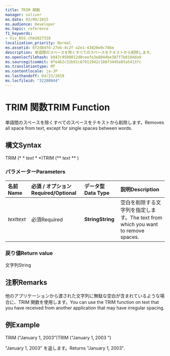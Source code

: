 ```yaml
---
title: TRIM 関数
manager: soliver
ms.date: 03/09/2015
ms.audience: Developer
ms.topic: reference
f1_keywords:
- Vis_DSS.chm1027318
localization_priority: Normal
ms.assetid: 6f2d84fd-27eb-4c2f-a2e1-43d20e0c78be
description: 単語間のスペースを除くすべてのスペースをテキストから削除します。
ms.openlocfilehash: b947c9500012d0ceefe3e8044be387f7b810dda9
ms.sourcegitcommit: 8fe462c32b91c87911942c188f3445e85a54137c
ms.translationtype: MT
ms.contentlocale: ja-JP
ms.lasthandoff: 04/23/2019
ms.locfileid: "32280844"
---
```

# <a name="trim-function"></a><span data-ttu-id="1e140-103">TRIM 関数</span><span class="sxs-lookup"><span data-stu-id="1e140-103">TRIM Function</span></span>

<span data-ttu-id="1e140-104">単語間のスペースを除くすべてのスペースをテキストから削除します。</span><span class="sxs-lookup"><span data-stu-id="1e140-104">Removes all space from text, except for single spaces between words.</span></span> 
  
## <a name="syntax"></a><span data-ttu-id="1e140-105">構文</span><span class="sxs-lookup"><span data-stu-id="1e140-105">Syntax</span></span>

<span data-ttu-id="1e140-106">TRIM (\* \* *text* \* \*)</span><span class="sxs-lookup"><span data-stu-id="1e140-106">TRIM (\*\* *text* \*\* )</span></span> 
  
### <a name="parameters"></a><span data-ttu-id="1e140-107">パラメーター</span><span class="sxs-lookup"><span data-stu-id="1e140-107">Parameters</span></span>

|<span data-ttu-id="1e140-108">**名前**</span><span class="sxs-lookup"><span data-stu-id="1e140-108">**Name**</span></span>|<span data-ttu-id="1e140-109">**必須 / オプション**</span><span class="sxs-lookup"><span data-stu-id="1e140-109">**Required/Optional**</span></span>|<span data-ttu-id="1e140-110">**データ型**</span><span class="sxs-lookup"><span data-stu-id="1e140-110">**Data Type**</span></span>|<span data-ttu-id="1e140-111">**説明**</span><span class="sxs-lookup"><span data-stu-id="1e140-111">**Description**</span></span>|
|:-----|:-----|:-----|:-----|
| <span data-ttu-id="1e140-112">_text_</span><span class="sxs-lookup"><span data-stu-id="1e140-112">_text_</span></span> <br/> |<span data-ttu-id="1e140-113">必須</span><span class="sxs-lookup"><span data-stu-id="1e140-113">Required</span></span>  <br/> |<span data-ttu-id="1e140-114">**String**</span><span class="sxs-lookup"><span data-stu-id="1e140-114">**String**</span></span> <br/> |<span data-ttu-id="1e140-115">空白を削除する文字列を指定します。</span><span class="sxs-lookup"><span data-stu-id="1e140-115">The text from which you want to remove spaces.</span></span>  <br/> |
   
### <a name="return-value"></a><span data-ttu-id="1e140-116">戻り値</span><span class="sxs-lookup"><span data-stu-id="1e140-116">Return value</span></span>

<span data-ttu-id="1e140-117">文字列</span><span class="sxs-lookup"><span data-stu-id="1e140-117">String</span></span>
  
## <a name="remarks"></a><span data-ttu-id="1e140-118">注釈</span><span class="sxs-lookup"><span data-stu-id="1e140-118">Remarks</span></span>

<span data-ttu-id="1e140-119">他のアプリケーションから渡された文字列に無駄な空白が含まれているような場合に、TRIM 関数を使用します。</span><span class="sxs-lookup"><span data-stu-id="1e140-119">You can use the TRIM function on text that you have received from another application that may have irregular spacing.</span></span>
  
## <a name="example"></a><span data-ttu-id="1e140-120">例</span><span class="sxs-lookup"><span data-stu-id="1e140-120">Example</span></span>

<span data-ttu-id="1e140-121">TRIM ("January 1, 2003")</span><span class="sxs-lookup"><span data-stu-id="1e140-121">TRIM ("January 1, 2003 ")</span></span> 
  
<span data-ttu-id="1e140-122">"January 1, 2003" を返します。</span><span class="sxs-lookup"><span data-stu-id="1e140-122">Returns "January 1, 2003".</span></span> 
  

